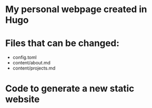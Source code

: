 # My personal webpage created in Hugo

# Files that can be changed:
 * config.toml
 * content/about.md
 * content/projects.md

# Code to generate a new static website

```commandline

```